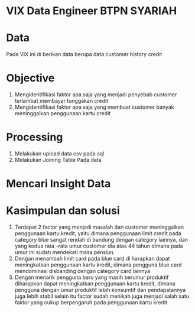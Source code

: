 # VIX Data Engineer BTPN SYARIAH

# Data 
Pada VIX ini di berikan data berupa data customer history credit

# Objective
1. Mengidentifikasi faktor apa saja yang menjadi penyebab customer terlambat membayar tunggakan credit
2. Mengidentifikasi faktor apa saja yang membuat customer banyak meninggalkan penggunaan kartu credit

# Processing
1. Melakukan upload data csv pada sql
2. Melakukan Joining Table Pada data

# Mencari Insight Data

# Kasimpulan dan solusi
1. Terdapat 2 factor yang menjadi masalah dari customer meninggalkan penggunaan kartu kredit, yaitu dimana penggunaan limit credit pada category blue sangat rendah di bandung dengan category lainnya, dan yang kedua rata –rata umur customer dia atas 44 tahun dimana pada umur ini sudah mendekati masa pensiun.
2. Dengan menambah limit card pada blue card di harapkan dapat meningkatkan penggunaan kartu kredit, dimana pengguna blue card mendominasi disbanding dengan category card lainnya
3. Dengan menarik pengguna baru yang masih berumur produktif diharapkan dapat meningkatkan penggunaan kartu kredit, dimana pengguna dengan umur produktif lebih konsumtif dan pendapatannya juga lebih stabil selain itu factor sudah menikah juga menjadi salah satu faktor yang cukup berpengaruh pada penggunaan kartu kredit




